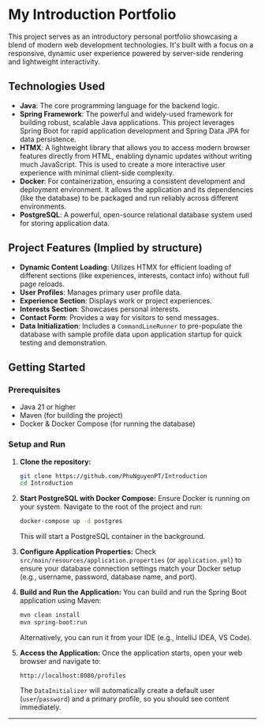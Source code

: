 # My Introduction Portfolio

This project serves as an introductory personal portfolio showcasing a blend of modern web development technologies. It's built with a focus on a responsive, dynamic user experience powered by server-side rendering and lightweight interactivity.

## Technologies Used

* **Java**: The core programming language for the backend logic.
* **Spring Framework**: The powerful and widely-used framework for building robust, scalable Java applications. This project leverages Spring Boot for rapid application development and Spring Data JPA for data persistence.
* **HTMX**: A lightweight library that allows you to access modern browser features directly from HTML, enabling dynamic updates without writing much JavaScript. This is used to create a more interactive user experience with minimal client-side complexity.
* **Docker**: For containerization, ensuring a consistent development and deployment environment. It allows the application and its dependencies (like the database) to be packaged and run reliably across different environments.
* **PostgreSQL**: A powerful, open-source relational database system used for storing application data.

## Project Features (Implied by structure)

* **Dynamic Content Loading**: Utilizes HTMX for efficient loading of different sections (like experiences, interests, contact info) without full page reloads.
* **User Profiles**: Manages primary user profile data.
* **Experience Section**: Displays work or project experiences.
* **Interests Section**: Showcases personal interests.
* **Contact Form**: Provides a way for visitors to send messages.
* **Data Initialization**: Includes a `CommandLineRunner` to pre-populate the database with sample profile data upon application startup for quick testing and demonstration.

## Getting Started

### Prerequisites

* Java 21 or higher
* Maven (for building the project)
* Docker & Docker Compose (for running the database)

### Setup and Run

1.  **Clone the repository:**
    ```bash
    git clone https://github.com/PhuNguyenPT/Introduction
    cd Introduction
    ```

2.  **Start PostgreSQL with Docker Compose:**
    Ensure Docker is running on your system. Navigate to the root of the project and run:
    ```bash
    docker-compose up -d postgres
    ```
    This will start a PostgreSQL container in the background.

3.  **Configure Application Properties:**
    Check `src/main/resources/application.properties` (or `application.yml`) to ensure your database connection settings match your Docker setup (e.g., username, password, database name, and port).

4.  **Build and Run the Application:**
    You can build and run the Spring Boot application using Maven:
    ```bash
    mvn clean install
    mvn spring-boot:run
    ```
    Alternatively, you can run it from your IDE (e.g., IntelliJ IDEA, VS Code).

5.  **Access the Application:**
    Once the application starts, open your web browser and navigate to:
    ```
    http://localhost:8080/profiles
    ```

    The `DataInitializer` will automatically create a default user (`user`/`password`) and a primary profile, so you should see content immediately.

---
